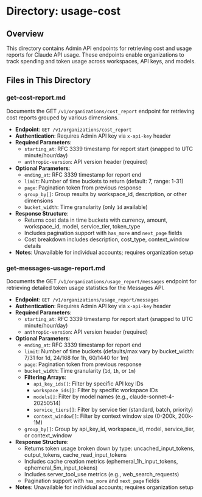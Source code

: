 # Directory: usage-cost

## Overview
This directory contains Admin API endpoints for retrieving cost and usage reports for Claude API usage. These endpoints enable organizations to track spending and token usage across workspaces, API keys, and models.

## Files in This Directory

### **get-cost-report.md**
Documents the GET `/v1/organizations/cost_report` endpoint for retrieving cost reports grouped by various dimensions.

- **Endpoint**: `GET /v1/organizations/cost_report`
- **Authentication**: Requires Admin API key via `x-api-key` header
- **Required Parameters**:
  - `starting_at`: RFC 3339 timestamp for report start (snapped to UTC minute/hour/day)
  - `anthropic-version`: API version header (required)
- **Optional Parameters**:
  - `ending_at`: RFC 3339 timestamp for report end
  - `limit`: Number of time buckets to return (default: 7, range: 1-31)
  - `page`: Pagination token from previous response
  - `group_by[]`: Group results by workspace_id, description, or other dimensions
  - `bucket_width`: Time granularity (only `1d` available)
- **Response Structure**:
  - Returns cost data in time buckets with currency, amount, workspace_id, model, service_tier, token_type
  - Includes pagination support with `has_more` and `next_page` fields
  - Cost breakdown includes description, cost_type, context_window details
- **Notes**: Unavailable for individual accounts; requires organization setup

### **get-messages-usage-report.md**
Documents the GET `/v1/organizations/usage_report/messages` endpoint for retrieving detailed token usage statistics for the Messages API.

- **Endpoint**: `GET /v1/organizations/usage_report/messages`
- **Authentication**: Requires Admin API key via `x-api-key` header
- **Required Parameters**:
  - `starting_at`: RFC 3339 timestamp for report start (snapped to UTC minute/hour/day)
  - `anthropic-version`: API version header (required)
- **Optional Parameters**:
  - `ending_at`: RFC 3339 timestamp for report end
  - `limit`: Number of time buckets (defaults/max vary by bucket_width: 7/31 for 1d, 24/168 for 1h, 60/1440 for 1m)
  - `page`: Pagination token from previous response
  - `bucket_width`: Time granularity (`1d`, `1h`, or `1m`)
  - **Filtering Arrays**:
    - `api_key_ids[]`: Filter by specific API key IDs
    - `workspace_ids[]`: Filter by specific workspace IDs
    - `models[]`: Filter by model names (e.g., claude-sonnet-4-20250514)
    - `service_tiers[]`: Filter by service tier (standard, batch, priority)
    - `context_window[]`: Filter by context window size (0-200k, 200k-1M)
  - `group_by[]`: Group by api_key_id, workspace_id, model, service_tier, or context_window
- **Response Structure**:
  - Returns token usage broken down by type: uncached_input_tokens, output_tokens, cache_read_input_tokens
  - Includes cache creation metrics (ephemeral_1h_input_tokens, ephemeral_5m_input_tokens)
  - Includes server_tool_use metrics (e.g., web_search_requests)
  - Pagination support with `has_more` and `next_page` fields
- **Notes**: Unavailable for individual accounts; requires organization setup
